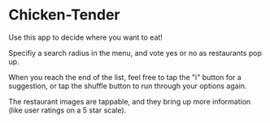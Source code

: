 # Chicken-Tender

Use this app to decide where you want to eat!

Specifiy a search radius in the menu, and vote yes or no as restaurants pop up.

When you reach the end of the list, feel free to tap the "i" button for a suggestion, or tap the shuffle button to run through your options again.

The restaurant images are tappable, and they bring up more information (like user ratings on a 5 star scale).
